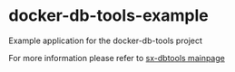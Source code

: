 # docker-db-tools-example

Example application for the docker-db-tools project

For more information please refer to [sx-dbtools mainpage](https://github.com/startxfr/docker-db-tools)
